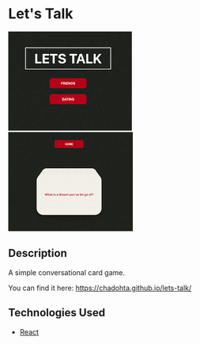 # Let's Talk

![homepage](./readme-imgs/lets-talk-1.png) ![game screen](./readme-imgs/lets-talk-2.png)

## Description

A simple conversational card game.

You can find it here: <https://chadohta.github.io/lets-talk/>

## Technologies Used

* [React](https://github.com/facebook/create-react-app)
